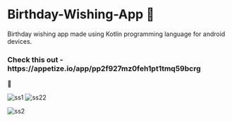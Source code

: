 <h1>Birthday-Wishing-App 🎂</h1>
<p>Birthday wishing app made using Kotlin programming language for android devices.</p>
<h3>Check this out - https://appetize.io/app/pp2f927mz0feh1pt1tmq59bcrg</h3>


📸

![ss1](https://user-images.githubusercontent.com/76740999/139585396-386f98ee-a766-4634-b9b9-6287f0079740.png)
![ss22](https://user-images.githubusercontent.com/76740999/139585474-0f2ca563-2410-4f85-8d9b-0f144a5aa3b1.png)

![ss2](https://user-images.githubusercontent.com/76740999/139585399-0ae58422-828e-45f1-b08c-d4a0307885d1.png)

